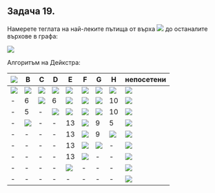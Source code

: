 ## Задача 19. 

Намерете теглата на най-леките пътища от върха <img src="https://latex.codecogs.com/svg.latex?\Large&space;A"> до останалите върхове в графа:

![](https://github.com/andy489/Data_Structures_and_Algorithms_CPP/blob/master/assets/Dijkstra%20DS1%2001.png)

Алгоритъм на Дейкстра:

<img src="https://latex.codecogs.com/svg.latex?\Large&space;\boxed{A}">|B|C|D|E|F|G|H|непосетени
-|-|-|-|-|-|-|-|-
<img src="https://latex.codecogs.com/svg.latex?\Large&space;\boxed{0}">|<img src="https://latex.codecogs.com/svg.latex?\Large&space;\infty">|<img src="https://latex.codecogs.com/svg.latex?\Large&space;\infty">|<img src="https://latex.codecogs.com/svg.latex?\Large&space;\infty">|<img src="https://latex.codecogs.com/svg.latex?\Large&space;\infty">|<img src="https://latex.codecogs.com/svg.latex?\Large&space;\infty">|<img src="https://latex.codecogs.com/svg.latex?\Large&space;\infty">|<img src="https://latex.codecogs.com/svg.latex?\Large&space;\infty">|<img src="https://latex.codecogs.com/svg.latex?\Large&space;A,B,C,D,E,F,G,H">
-|6|<img src="https://latex.codecogs.com/svg.latex?\Large&space;\boxed{3}">|6|<img src="https://latex.codecogs.com/svg.latex?\Large&space;\infty">|<img src="https://latex.codecogs.com/svg.latex?\Large&space;\infty">|<img src="https://latex.codecogs.com/svg.latex?\Large&space;\infty">|10|<img src="https://latex.codecogs.com/svg.latex?\Large&space;B,C,D,E,F,G,H">
-|5|-|<img src="https://latex.codecogs.com/svg.latex?\Large&space;\boxed{4}">|<img src="https://latex.codecogs.com/svg.latex?\Large&space;\infty">|<img src="https://latex.codecogs.com/svg.latex?\Large&space;\infty">|<img src="https://latex.codecogs.com/svg.latex?\Large&space;\infty">|10|<img src="https://latex.codecogs.com/svg.latex?\Large&space;B,D,E,F,G,H">
-|<img src="https://latex.codecogs.com/svg.latex?\Large&space;\boxed{5}">|-|-|13|<img src="https://latex.codecogs.com/svg.latex?\Large&space;\infty">|9|5|<img src="https://latex.codecogs.com/svg.latex?\Large&space;B,E,F,G,H">
-|-|-|-|13|<img src="https://latex.codecogs.com/svg.latex?\Large&space;\infty">|9|<img src="https://latex.codecogs.com/svg.latex?\Large&space;\boxed{5}">|<img src="https://latex.codecogs.com/svg.latex?\Large&space;E,F,G,H">
-|-|-|-|13|<img src="https://latex.codecogs.com/svg.latex?\Large&space;\infty">|<img src="https://latex.codecogs.com/svg.latex?\Large&space;\boxed{9}">|-|<img src="https://latex.codecogs.com/svg.latex?\Large&space;E,F,G">
-|-|-|-|13|<img src="https://latex.codecogs.com/svg.latex?\Large&space;\boxed{12}">|-|-|<img src="https://latex.codecogs.com/svg.latex?\Large&space;E,F">
-|-|-|-|<img src="https://latex.codecogs.com/svg.latex?\Large&space;\boxed{13}">|-|-|-|<img src="https://latex.codecogs.com/svg.latex?\Large&space;E">
-|-|-|-|-|-|-|-|<img src="https://latex.codecogs.com/svg.latex?\Large&space;\varnothing">
